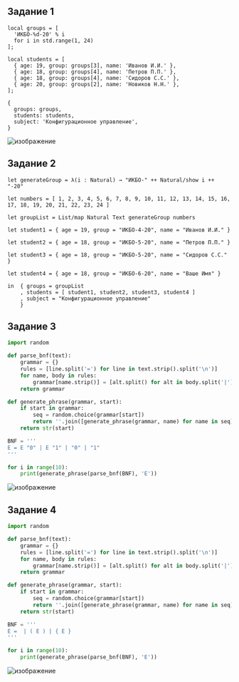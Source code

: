 ## Задание 1
```
local groups = [
  'ИКБО-%d-20' % i
  for i in std.range(1, 24)
];

local students = [
  { age: 19, group: groups[3], name: 'Иванов И.И.' },
  { age: 18, group: groups[4], name: 'Петров П.П.' },
  { age: 18, group: groups[4], name: 'Сидоров С.С.' },
  { age: 20, group: groups[2], name: 'Новиков Н.Н.' },
];

{
  groups: groups,
  students: students,
  subject: 'Конфигурационное управление',
}
```
![изображение](https://github.com/user-attachments/assets/ed70630c-0a97-4139-811d-2b90ea544387)
## Задание 2
```
let generateGroup = λ(i : Natural) → "ИКБО-" ++ Natural/show i ++ "-20"

let numbers = [ 1, 2, 3, 4, 5, 6, 7, 8, 9, 10, 11, 12, 13, 14, 15, 16, 17, 18, 19, 20, 21, 22, 23, 24 ]

let groupList = List/map Natural Text generateGroup numbers

let student1 = { age = 19, group = "ИКБО-4-20", name = "Иванов И.И." }

let student2 = { age = 18, group = "ИКБО-5-20", name = "Петров П.П." }

let student3 = { age = 18, group = "ИКБО-5-20", name = "Сидоров С.С." }

let student4 = { age = 18, group = "ИКБО-6-20", name = "Ваше Имя" }

in  { groups = groupList
    , students = [ student1, student2, student3, student4 ]
    , subject = "Конфигурационное управление"
    }
```
## Задание 3
```python
import random

def parse_bnf(text):
    grammar = {}
    rules = [line.split('=') for line in text.strip().split('\n')]
    for name, body in rules:
        grammar[name.strip()] = [alt.split() for alt in body.split('|')]
    return grammar

def generate_phrase(grammar, start):
    if start in grammar:
        seq = random.choice(grammar[start])
        return ''.join([generate_phrase(grammar, name) for name in seq])
    return str(start)

BNF = '''
E = E "0" | E "1" | "0" | "1"
'''

for i in range(10):
    print(generate_phrase(parse_bnf(BNF), 'E'))
```
![изображение](https://github.com/user-attachments/assets/19223700-326b-41c7-9873-1b8eaf011565)

## Задание 4
```python
import random

def parse_bnf(text):
    grammar = {}
    rules = [line.split('=') for line in text.strip().split('\n')]
    for name, body in rules:
        grammar[name.strip()] = [alt.split() for alt in body.split('|')]
    return grammar

def generate_phrase(grammar, start):
    if start in grammar:
        seq = random.choice(grammar[start])
        return ''.join([generate_phrase(grammar, name) for name in seq])
    return str(start)

BNF = '''
E =  | ( E ) | { E }
'''

for i in range(10):
    print(generate_phrase(parse_bnf(BNF), 'E'))
```
![изображение](https://github.com/user-attachments/assets/632fd085-f055-4fe3-8bf3-c655ddee98e0)

